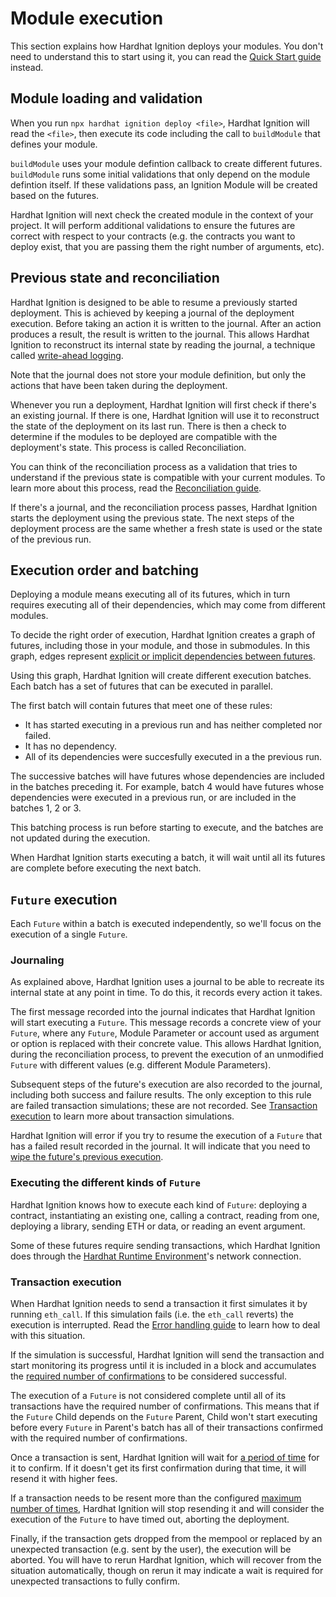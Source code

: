 # Module execution

This section explains how Hardhat Ignition deploys your modules. You don't need to understand this to start using it, you can read the [Quick Start guide](../getting-started/index.md#quick-start) instead.

## Module loading and validation

When you run `npx hardhat ignition deploy <file>`, Hardhat Ignition will read the `<file>`, then execute its code including the call to `buildModule` that defines your module.

`buildModule` uses your module defintion callback to create different futures. `buildModule` runs some initial validations that only depend on the module defintion itself. If these validations pass, an Ignition Module will be created based on the futures.

Hardhat Ignition will next check the created module in the context of your project. It will perform additional validations to ensure the futures are correct with respect to your contracts (e.g. the contracts you want to deploy exist, that you are passing them the right number of arguments, etc).

## Previous state and reconciliation

Hardhat Ignition is designed to be able to resume a previously started deployment. This is achieved by keeping a journal of the deployment execution. Before taking an action it is written to the journal. After an action produces a result, the result is written to the journal. This allows Hardhat Ignition to reconstruct its internal state by reading the journal, a technique called [write-ahead logging](https://en.wikipedia.org/wiki/Write-ahead_logging).

Note that the journal does not store your module definition, but only the actions that have been taken during the deployment.

Whenever you run a deployment, Hardhat Ignition will first check if there's an existing journal. If there is one, Hardhat Ignition will use it to reconstruct the state of the deployment on its last run. There is then a check to determine if the modules to be deployed are compatible with the deployment's state. This process is called Reconciliation.

You can think of the reconciliation process as a validation that tries to understand if the previous state is compatible with your current modules. To learn more about this process, read the [Reconciliation guide](./reconciliation.md).

If there's a journal, and the reconciliation process passes, Hardhat Ignition starts the deployment using the previous state. The next steps of the deployment process are the same whether a fresh state is used or the state of the previous run.

## Execution order and batching

Deploying a module means executing all of its futures, which in turn requires executing all of their dependencies, which may come from different modules.

To decide the right order of execution, Hardhat Ignition creates a graph of futures, including those in your module, and those in submodules. In this graph, edges represent [explicit or implicit dependencies between futures](../guides/creating-modules.md#dependencies-between-futures).

Using this graph, Hardhat Ignition will create different execution batches. Each batch has a set of futures that can be executed in parallel.

The first batch will contain futures that meet one of these rules:

- It has started executing in a previous run and has neither completed nor failed.
- It has no dependency.
- All of its dependencies were succesfully executed in a the previous run.

The successive batches will have futures whose dependencies are included in the batches preceding it. For example, batch 4 would have futures whose dependencies were executed in a previous run, or are included in the batches 1, 2 or 3.

This batching process is run before starting to execute, and the batches are not updated during the execution.

When Hardhat Ignition starts executing a batch, it will wait until all its futures are complete before executing the next batch.

## `Future` execution

Each `Future` within a batch is executed independently, so we'll focus on the execution of a single `Future`.

### Journaling

As explained above, Hardhat Ignition uses a journal to be able to recreate its internal state at any point in time. To do this, it records every action it takes.

The first message recorded into the journal indicates that Hardhat Ignition will start executing a `Future`. This message records a concrete view of your `Future`, where any `Future`, Module Parameter or account used as argument or option is replaced with their concrete value. This allows Hardhat Ignition, during the reconciliation process, to prevent the execution of an unmodified `Future` with different values (e.g. different Module Parameters).

Subsequent steps of the future's execution are also recorded to the journal, including both success and failure results. The only exception to this rule are failed transaction simulations; these are not recorded. See [Transaction execution](./execution.md#transaction-execution) to learn more about transaction simulations.

Hardhat Ignition will error if you try to resume the execution of a `Future` that has a failed result recorded in the journal. It will indicate that you need to [wipe the future's previous execution](../guides/error-handling.md#deleting-a-previous-execution).

### Executing the different kinds of `Future`

Hardhat Ignition knows how to execute each kind of `Future`: deploying a contract, instantiating an existing one, calling a contract, reading from one, deploying a library, sending ETH or data, or reading an event argument.

Some of these futures require sending transactions, which Hardhat Ignition does through the [Hardhat Runtime Environment](../../../hardhat-runner/docs/advanced/hardhat-runtime-environment.md)'s network connection.

### Transaction execution

When Hardhat Ignition needs to send a transaction it first simulates it by running `eth_call`. If this simulation fails (i.e. the `eth_call` reverts) the execution is interrupted. Read the [Error handling guide](../guides/error-handling.md) to learn how to deal with this situation.

If the simulation is successful, Hardhat Ignition will send the transaction and start monitoring its progress until it is included in a block and accumulates the [required number of confirmations](../config/index.md#requiredconfirmations) to be considered successful.

The execution of a `Future` is not considered complete until all of its transactions have the required number of confirmations. This means that if the `Future` Child depends on the `Future` Parent, Child won't start executing before every `Future` in Parent's batch has all of their transactions confirmed with the required number of confirmations.

Once a transaction is sent, Hardhat Ignition will wait for [a period of time](../config/index.md#timebeforebumpingfees) for it to confirm. If it doesn't get its first confirmation during that time, it will resend it with higher fees.

If a transaction needs to be resent more than the configured [maximum number of times](../config/index.md#maxfeebumps), Hardhat Ignition will stop resending it and will consider the execution of the `Future` to have timed out, aborting the deployment.

Finally, if the transaction gets dropped from the mempool or replaced by an unexpected transaction (e.g. sent by the user), the execution will be aborted. You will have to rerun Hardhat Ignition, which will recover from the situation automatically, though on rerun it may indicate a wait is required for unexpected transactions to fully confirm.
